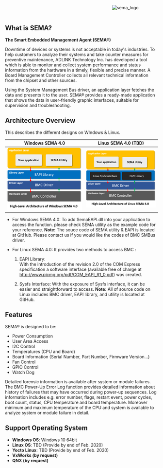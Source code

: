 
<img src="https://cdn.adlinktech.com/webupd/en/Upload/ProductNews/logo_sema.png" alt="sema_logo" width="30%" align="right"  />

<br>
<br>

## What is SEMA?

**The Smart Embedded Management Agent (SEMA®)**

Downtime of devices or systems is not acceptable in today's industries. To help customers to analyze their
systems and take counter measures for preventive maintenance, ADLINK Technology Inc. has developed a tool which is able to monitor and collect system performance and status information from the hardware in a timely, flexible and precise manner. A Board Management Controller collects all relevant technical information from the chipset and other sources.

Using the System Management Bus driver, an application layer fetches the data and presents it to the user.
SEMA® provides a ready-made application that shows the data in user-friendly graphic interfaces, suitable
for supervision and troubleshooting.







## Architecture Overview

This describes the different designs on WIndows & Linux.

|               Windows SEMA 4.0                |              Linux SEMA 4.0  (TBD)              |
| :-------------------------------------------: | :---------------------------------------------: |
| ![](Intro.assets/sema_highlevel_arch_win.png) | ![](Intro.assets/sema_highlevel_arch_linux.png) |



* For Windows SEMA 4.0:
  To add SemaEAPI.dll into your application to access the function. please check SEMA utility as the 	   example code for your reference.
  **Note:** The souce code of SEMA utility & EAPI is located at GitHub. Please contact us if you would like 	            the codes of BMC SMBus driver.



* For Linux SEMA 4.0:
  It provides two methods to access BMC :
  1. EAPI Library:  
     With the introduction of the revision 2.0 of the COM Express specification a software interface 		(available free of charge at http://www.picmg.org/pdf/COM_EAPI_R1_0.pdf) was created.  

  2. Sysfs Interface:
     With the exposure of Sysfs interface, it can be easier and straightforward to access.
     **Note:** All of source code on Linux includes BMC driver, EAPI library, and utility is located at GitHub.





Features
----------

SEMA® is designed to be:

* Power Consumption
* User Area Access
* I2C Control
* Temperatures (CPU and Board)
* Board Information (Serial Number, Part Number, Firmware Version...)
* Fan Control
* GPIO Control
* Watch Dog  




Detailed forensic information is available after system or module failures. The BMC Power-Up Error Log function provides detailed information about history of failures that may have occurred during power-up sequences. Log information includes e.g. error number, flags, restart event, power cycles, boot count, status, CPU temperature and board temperature. Moreover minimum and maximum temperature of the CPU and system is available to analyze system or module failure in detail.







Support Operating System
--------------------------

* **Windows OS**: Windows 10 64bit
* **Linux OS**: TBD (Provide by end of Feb. 2020)
* **Yocto Linux**: TBD (Provide by end of Feb. 2020)
* **VxWorks (by request)**
* **QNX (by request)**
